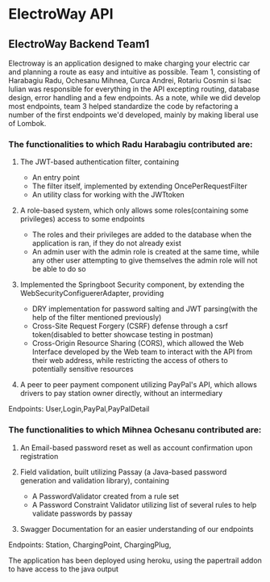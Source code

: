 
# ElectroWay API
## ElectroWay Backend Team1

Electroway is an application designed to make charging your electric car and planning a route as easy and intuitive as possible.
Team 1, consisting of Harabagiu Radu, Ochesanu Mihnea, Curca Andrei, Rotariu Cosmin si Isac Iulian was responsible for everything in the API excepting routing, database design, error handling and a few endpoints. As a note, while we did develop most endpoints, team 3 helped standardize the code by refactoring a number of the first endpoints we'd developed, mainly by making liberal use of Lombok.

### The functionalities to which Radu Harabagiu contributed are:

1. The JWT-based authentication filter, containing
	* An entry point
	* The filter itself, implemented by extending OncePerRequestFilter
	* An utility class for working with the JWTtoken

1. A role-based system, which only allows some roles(containing some privileges) access to some endpoints
	* The roles and their privileges are added to the database when the application is ran, if they do not already exist
	* An admin user with the admin role is created at the same time, while any other user attempting to give themselves the admin role will not be able to do so

1. Implemented the Springboot Security component, by extending the WebSecurityConfiguererAdapter, providing
	* DRY implementation for password salting and JWT parsing(with the help of the filter mentioned previously)
	* Cross-Site Request Forgery (CSRF) defense through a csrf token(disabled to better showcase testing in postman)
	* Cross-Origin Resource Sharing (CORS), which allowed the Web Interface developed by the Web team to interact with the API from their web address, while restricting the access of others to potentially sensitive resources

1. A peer to peer payment component utilizing PayPal's API, which allows drivers to pay station owner directly, without an intermediary

Endpoints: User,Login,PayPal,PayPalDetail

### The functionalities to which Mihnea Ochesanu contributed are:

1. An Email-based password reset as well as account confirmation upon registration

1. Field validation, built utilizing Passay (a Java-based password generation and validation library), containing
    * A PasswordValidator created from a rule set
    * A Password Constraint Validator utilizing list of several rules to help validate passwords by passay

1. Swagger Documentation for an easier understanding of our endpoints

Endpoints: Station, ChargingPoint, ChargingPlug,

The application has been deployed using heroku, using the papertrail addon to have access to the java output
